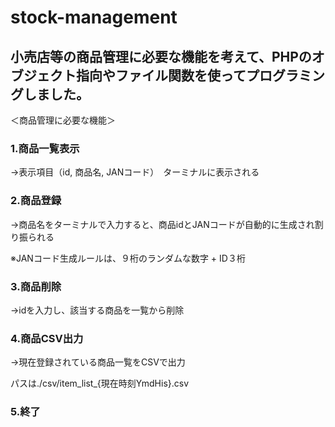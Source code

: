 # stock-management
## 小売店等の商品管理に必要な機能を考えて、PHPのオブジェクト指向やファイル関数を使ってプログラミングしました。

＜商品管理に必要な機能＞

### 1.商品一覧表示　

→表示項目（id, 商品名, JANコード）　ターミナルに表示される

### 2.商品登録　

→商品名をターミナルで入力すると、商品idとJANコードが自動的に生成され割り振られる

※JANコード生成ルールは、９桁のランダムな数字 + ID３桁

### 3.商品削除　

→idを入力し、該当する商品を一覧から削除

### 4.商品CSV出力　

→現在登録されている商品一覧をCSVで出力

パスは./csv/item_list_{現在時刻YmdHis}.csv

### 5.終了
